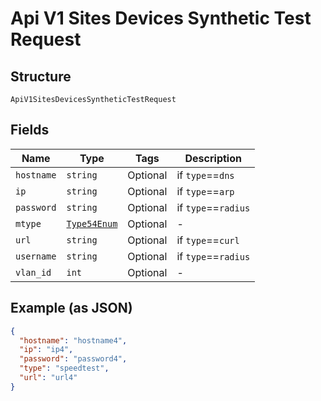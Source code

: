 
# Api V1 Sites Devices Synthetic Test Request

## Structure

`ApiV1SitesDevicesSyntheticTestRequest`

## Fields

| Name | Type | Tags | Description |
|  --- | --- | --- | --- |
| `hostname` | `string` | Optional | if `type`==`dns` |
| `ip` | `string` | Optional | if `type`==`arp` |
| `password` | `string` | Optional | if `type`==`radius` |
| `mtype` | [`Type54Enum`](../../doc/models/type-54-enum.md) | Optional | - |
| `url` | `string` | Optional | if `type`==`curl` |
| `username` | `string` | Optional | if `type`==`radius` |
| `vlan_id` | `int` | Optional | - |

## Example (as JSON)

```json
{
  "hostname": "hostname4",
  "ip": "ip4",
  "password": "password4",
  "type": "speedtest",
  "url": "url4"
}
```

